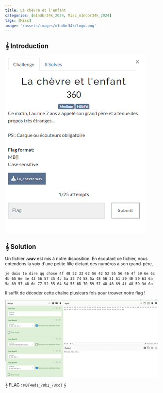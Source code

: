 ```yaml
---
title: La chèvre et l'enfant
categories: [m1ndbr34k_2024, Misc_m1ndbr34k_2024]
tags: [Misc]
image: '/assets/images/m1ndbr34k/logo.png'
---
```


## 𝄞 Introduction

![Intro](/assets/images/m1ndbr34k/Misc/La_Chevre_et_l'enfant/intro.png)

## 𝄞 Solution

Un fichier **.wav** est mis à notre disposition. En écoutant ce fichier, nous entendons la voix d'une petite fille dictant des numéros à son grand-père.

`je dois te dire qq chose 4f 48 52 33 62 56 42 52 55 56 46 4f 59 6e 6c 4b 65 6e 4e 43 56 57 35 4c 5a 32 74 58 5a 48 56 31 61 30 4E 59 63 6a 5a 69 57 48 6c 77 52 55 64 54 55 6D 70 59 57 48 46 69 4f 48 59 3d 0a`

Il suffit de décoder cette chaîne plusieurs fois pour trouver notre flag !

![Flag](/assets/images/m1ndbr34k/Misc/La_Chevre_et_l'enfant/flag.png)

𝄞 FLAG : `MB{4ed1_78b2_78cc}` 𝄞